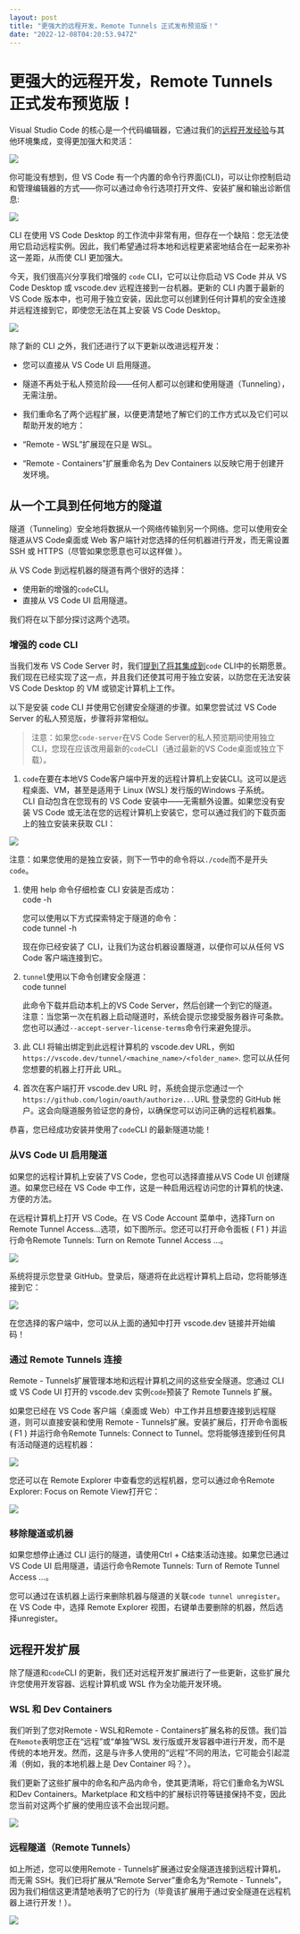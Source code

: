 ```yaml
---
layout: post
title: "更强大的远程开发，Remote Tunnels 正式发布预览版！"
date: "2022-12-08T04:20:53.947Z"
---
```

更强大的远程开发，Remote Tunnels 正式发布预览版！
================================

Visual Studio Code 的核心是一个代码编辑器，它通过我们的[远程开发经验](https://link.zhihu.com/?target=http%3A//mp.weixin.qq.com/s%3F__biz%3DMzU1NjgwNTExNQ%3D%3D%26mid%3D2247483889%26idx%3D1%26sn%3D7314fabf1cb7fe1a091cfe9bfb10054a%26chksm%3Dfc3e3f65cb49b673699a4a4fa007b3890a53e355770a44074dfb25576800f6a9851401fb8659%26scene%3D21%23wechat_redirect)与其他环境集成，变得更加强大和灵活：

![](https://pic3.zhimg.com/80/v2-9dbdb2c4133ff757da132acfe47fe39e_720w.webp)

你可能没有想到，但 VS Code 有一个内置的命令行界面(CLI)，可以让你控制启动和管理编辑器的方式——你可以通过命令行选项打开文件、安装扩展和输出诊断信息:

![](https://pic3.zhimg.com/80/v2-d8b388b64ebd5a456bd828be8b2d7d46_720w.webp)

CLI 在使用 VS Code Desktop 的工作流中非常有用，但存在一个缺陷：您无法使用它启动远程实例。因此，我们希望通过将本地和远程更紧密地结合在一起来弥补这一差距，从而使 CLI 更加强大。

今天，我们很高兴分享我们增强的 `code` CLI，它可以让你启动 VS Code 并从 VS Code Desktop 或 vscode.dev 远程连接到一台机器。更新的 CLI 内置于最新的 VS Code 版本中，也可用于独立安装，因此您可以创建到任何计算机的安全连接并远程连接到它，即使您无法在其上安装 VS Code Desktop。

![](https://pic4.zhimg.com/80/v2-aff5f7b388112879b1f1f68fc66d2847_720w.webp)

除了新的 CLI 之外，我们还进行了以下更新以改进远程开发：

*   您可以直接从 VS Code UI 启用隧道。
*   隧道不再处于私人预览阶段——任何人都可以创建和使用隧道（Tunneling），无需注册。
*   我们重命名了两个远程扩展，以便更清楚地了解它们的工作方式以及它们可以帮助开发的地方：

*   “Remote - WSL”扩展现在只是 WSL。
*   “Remote - Containers”扩展重命名为 Dev Containers 以反映它用于创建开发环境。

从一个工具到任何地方的隧道
-------------

隧道（Tunneling）安全地将数据从一个网络传输到另一个网络。您可以使用安全隧道从VS Code桌面或 Web 客户端针对您选择的任何机器进行开发，而无需设置 SSH 或 HTTPS（尽管如果您愿意也可以这样做 ）。

从 VS Code 到远程机器的隧道有两个很好的选择：

*   使用新的增强的`code`CLI。
*   直接从 VS Code UI 启用隧道。

我们将在以下部分探讨这两个选项。

### 增强的 code CLI

当我们发布 VS Code Server 时，我们[提到了将其集成到](https://link.zhihu.com/?target=http%3A//mp.weixin.qq.com/s%3F__biz%3DMzU1NjgwNTExNQ%3D%3D%26mid%3D2247494206%26idx%3D1%26sn%3Dfadbdec099621fa56a9b77f3ff9d7409%26chksm%3Dfc3dd4aacb4a5dbc77d05493c4aaa317ad0b4bed3e4f41364ac47cf1d88ba1d72abec4faebc1%26scene%3D21%23wechat_redirect)`code` CLI中的长期愿景。我们现在已经实现了这一点，并且我们还使其可用于独立安装，以防您在无法安装 VS Code Desktop 的 VM 或锁定计算机上工作。

以下是安装 code CLI 并使用它创建安全隧道的步骤。如果您尝试过 VS Code Server 的私人预览版，步骤将非常相似。

> 注意：如果您`code-server`在VS Code Server的私人预览期间使用独立 CLI，您现在应该改用最新的`code`CLI（通过最新的VS Code桌面或独立下载）。

1.  `code`在要在本地VS Code客户端中开发的远程计算机上安装CLI。这可以是远程桌面、VM，甚至是适用于 Linux (WSL) 发行版的Windows 子系统。  
    CLI 自动包含在您现有的 VS Code 安装中——无需额外设置。如果您没有安装 VS Code 或无法在您的远程计算机上安装它，您可以通过我们的下载页面上的独立安装来获取 CLI：

![](https://pic2.zhimg.com/80/v2-df6e1d84d2a20556fec1ba9ab784a2b5_720w.webp)

  
  
注意：如果您使用的是独立安装，则下一节中的命令将以`./code`而不是开头`code`。

1.  使用 help 命令仔细检查 CLI 安装是否成功：  
    code -h  
      
    您可以使用以下方式探索特定于隧道的命令：  
    code tunnel -h  
      
    现在你已经安装了 CLI，让我们为这台机器设置隧道，以便你可以从任何 VS Code 客户端连接到它。
2.  `tunnel`使用以下命令创建安全隧道：  
    code tunnel  
      
    此命令下载并启动本机上的VS Code Server，然后创建一个到它的隧道。  
    注意：当您第一次在机器上启动隧道时，系统会提示您接受服务器许可条款。您也可以通过`--accept-server-license-terms`命令行来避免提示。
3.  此 CLI 将输出绑定到此远程计算机的 vscode.dev URL，例如`https://vscode.dev/tunnel/<machine_name>/<folder_name>`. 您可以从任何您想要的机器上打开此 URL。
4.  首次在客户端打开 vscode.dev URL 时，系统会提示您通过一个`https://github.com/login/oauth/authorize...`URL 登录您的 GitHub 帐户。这会向隧道服务验证您的身份，以确保您可以访问正确的远程机器集。

恭喜，您已经成功安装并使用了`code`CLI 的最新隧道功能！

### 从VS Code UI 启用隧道

如果您的远程计算机上安装了VS Code，您也可以选择直接从VS Code UI 创建隧道。如果您已经在 VS Code 中工作，这是一种启用远程访问您的计算机的快速、方便的方法。

在远程计算机上打开 VS Code。在 VS Code Account 菜单中，选择Turn on Remote Tunnel Access…选项，如下图所示。您还可以打开命令面板 ( F1 ) 并运行命令Remote Tunnels: Turn on Remote Tunnel Access ...。

![](https://pic1.zhimg.com/80/v2-ee0884f06835e2041307ebcfae4385b8_720w.webp)

系统将提示您登录 GitHub。登录后，隧道将在此远程计算机上启动，您将能够连接到它：

![](https://pic4.zhimg.com/80/v2-d680014089e72be3dd1c52a6d9f2bb53_720w.webp)

在您选择的客户端中，您可以从上面的通知中打开 vscode.dev 链接并开始编码！

### 通过 Remote Tunnels 连接

Remote - Tunnels扩展管理本地和远程计算机之间的这些安全隧道。您通过 CLI 或 VS Code UI 打开的 vscode.dev 实例`code`预装了 Remote Tunnels 扩展。

如果您已经在 VS Code 客户端（桌面或 Web）中工作并且想要连接到远程隧道，则可以直接安装和使用 Remote - Tunnels扩展。安装扩展后，打开命令面板 ( F1 ) 并运行命令Remote Tunnels: Connect to Tunnel。您将能够连接到任何具有活动隧道的远程机器：

![](https://pic2.zhimg.com/80/v2-41eb4872fe6db0e7be370219c0299151_720w.webp)

您还可以在 Remote Explorer 中查看您的远程机器，您可以通过命令Remote Explorer: Focus on Remote View打开它：

![](https://pic2.zhimg.com/80/v2-5dfb99f14ca417d56a69680aa3a1f055_720w.webp)

### 移除隧道或机器

如果您想停止通过 CLI 运行的隧道，请使用Ctrl + C结束活动连接。如果您已通过 VS Code UI 启用隧道，请运行命令Remote Tunnels: Turn of Remote Tunnel Access ...。

您可以通过在该机器上运行来删除机器与隧道的关联`code tunnel unregister`。在 VS Code 中，选择 Remote Explorer 视图，右键单击要删除的机器，然后选择unregister。

远程开发扩展
------

除了隧道和`code`CLI 的更新，我们还对远程开发扩展进行了一些更新，这些扩展允许您使用开发容器、远程计算机或 WSL 作为全功能开发环境。

### WSL 和 Dev Containers

我们听到了您对Remote - WSL和Remote - Containers扩展名称的反馈。我们旨在`Remote`表明您正在“远程”或“单独”WSL 发行版或开发容器中进行开发，而不是传统的本地开发。然而，这是与许多人使用的“远程”不同的用法，它可能会引起混淆（例如，我的本地机器上是 Dev Container 吗？）。

我们更新了这些扩展中的命名和产品内命令，使其更清晰，将它们重命名为WSL和Dev Containers。Marketplace 和文档中的扩展标识符等链接保持不变，因此您当前对这两个扩展的使用应该不会出现问题。

![](https://pic2.zhimg.com/80/v2-a04a2a8aaf8d05debe11864a4cfdaf79_720w.webp)

### 远程隧道（Remote Tunnels）

如上所述，您可以使用Remote - Tunnels扩展通过安全隧道连接到远程计算机，而无需 SSH。我们已将扩展从“Remote Server”重命名为“Remote - Tunnels”，因为我们相信这更清楚地表明了它的行为（毕竟该扩展用于通过安全隧道在远程机器上进行开发！）。

![](https://pic2.zhimg.com/80/v2-87dc1609ac8f0f1762a32a5149b7d36d_720w.webp)